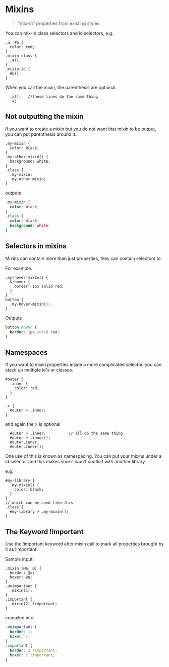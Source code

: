 # Mixins

> "mix-in" properties from existing styles

You can mix-in class selectors and id selectors, e.g.

```less
.a, #b {
  color: red;
}
.mixin-class {
  .a();
}
.mixin-id {
  #b();
}
```

When you call the mixin, the parenthesis are optional.

```less
  .a();   //these lines do the same thing
  .a;
```

## Not outputting the mixin

If you want to create a mixin but you do not want that mixin to be output, you can put parenthesis around it.

```less
.my-mixin {
  color: black;
}
.my-other-mixin() {
  background: white;
}
.class {
  .my-mixin;
  .my-other-mixin;
}
```
outputs
```css
.my-mixin {
  color: black;
}
.class {
  color: black;
  background: white;
}
```

## Selectors in mixins

Mixins can contain more than just properties, they can contain selectors to.

For example.

```less
.my-hover-mixin() {
  &:hover {
    border: 1px solid red;
  }
}
button {
  .my-hover-mixin();
}
```
Outputs
```css
button:hover {
  border: 1px solid red;
}
```

## Namespaces

If you want to mixin properties inside a more complicated selector, you can stack up multiple id's or classes.

```less
#outer {
  .inner {
    color: red;
  }
}

.c {
  #outer > .inner;
}
```

and again the > is optional

```less
  #outer > .inner;          // all do the same thing
  #outer > .inner();
  #outer.inner;
  #outer.inner();
```

One use of this is known as namespacing. You can put your mixins under a id selector and this makes sure it won't conflict with another library.

e.g.

```less
#my-library {
  .my-mixin() {
    color: black;
  }
}
// which can be used like this
.class {
  #my-library > .my-mixin();
}
```

## The Keyword !important
Use the !important keyword after mixin call to mark all properties brought by it as !important:

Sample input:

```less
.mixin (@a: 0) {
  border: @a;
  boxer: @a;
}
.unimportant {
  .mixin(1);
}
.important {
  .mixin(2) !important;
}
```

compiled into:

```css
.unimportant {
  border: 1;
  boxer: 1;
}
.important {
  border: 2 !important;
  boxer: 2 !important;
}
```